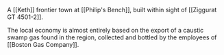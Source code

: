 A [[Keth]] frontier town at [[Philip's Bench]], built within sight of [[Ziggurat GT 4501-2]].

The local economy is almost entirely based on the export of a caustic swamp gas found in the region, collected and bottled by the employees of [[Boston Gas Company]].